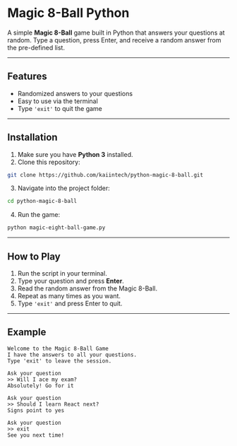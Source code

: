 # Magic 8-Ball Python

A simple **Magic 8-Ball** game built in Python that answers your questions at random.
Type a question, press Enter, and receive a random answer from the pre-defined list.

---

## Features

* Randomized answers to your questions
* Easy to use via the terminal
* Type `'exit'` to quit the game

---

## Installation

1. Make sure you have **Python 3** installed.
2. Clone this repository:

```bash
git clone https://github.com/kaiintech/python-magic-8-ball.git
```

3. Navigate into the project folder:

```bash
cd python-magic-8-ball
```

4. Run the game:

```bash
python magic-eight-ball-game.py
```

---

## How to Play

1. Run the script in your terminal.
2. Type your question and press **Enter**.
3. Read the random answer from the Magic 8-Ball.
4. Repeat as many times as you want.
5. Type `'exit'` and press Enter to quit.

---

## Example

```text
Welcome to the Magic 8-Ball Game
I have the answers to all your questions.
Type 'exit' to leave the session.

Ask your question 
>> Will I ace my exam?
Absolutely! Go for it

Ask your question 
>> Should I learn React next?
Signs point to yes

Ask your question 
>> exit
See you next time!
```


